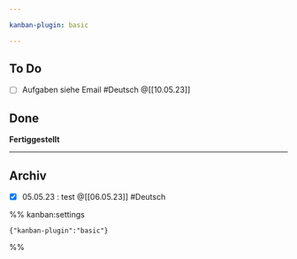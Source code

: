 ```yaml
---

kanban-plugin: basic

---
```


## To Do

- [ ] Aufgaben siehe Email #Deutsch @[[10.05.23]]


## Done

**Fertiggestellt**


***

## Archiv

- [x] 05.05.23 : test @[[06.05.23]] #Deutsch 

%% kanban:settings
```
{"kanban-plugin":"basic"}
```
%%